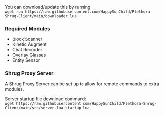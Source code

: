 You can download/update this by running<br/>
`wget run https://raw.githubusercontent.com/HappySunChild/Plethora-Shrug-Client/main/downloader.lua`

### Required Modules
- Block Scanner
- Kinetic Augment
- Chat Recorder
- Overlay Glasses
- Entity Sensor

### Shrug Proxy Server
A Shrug Proxy Server can be set up to allow for remote commands to extra modules.<br/>

Server startup file download command:<br/>
`wget https://raw.githubusercontent.com/HappySunChild/Plethora-Shrug-Client/main/src/server.lua startup.lua`
